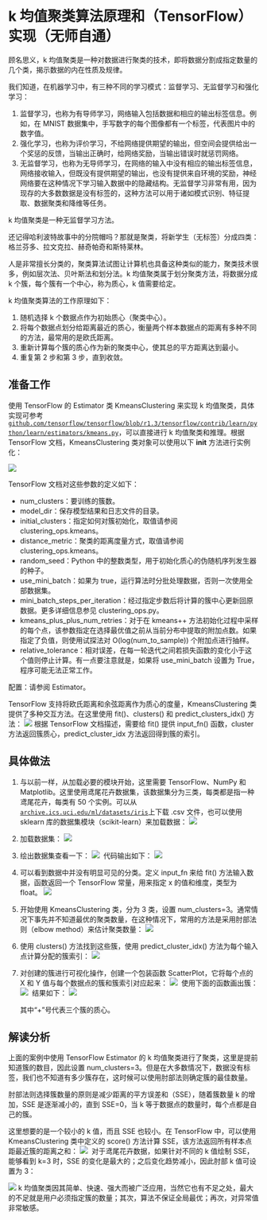 # k 均值聚类算法原理和（TensorFlow）实现（无师自通）

顾名思义，k 均值聚类是一种对数据进行聚类的技术，即将数据分割成指定数量的几个类，揭示数据的内在性质及规律。

我们知道，在机器学习中，有三种不同的学习模式：监督学习、无监督学习和强化学习：

1.  监督学习，也称为有导师学习，网络输入包括数据和相应的输出标签信息。例如，在 MNIST 数据集中，手写数字的每个图像都有一个标签，代表图片中的数字值。
2.  强化学习，也称为评价学习，不给网络提供期望的输出，但空间会提供给出一个奖惩的反馈，当输出正确时，给网络奖励，当输出错误时就惩罚网络。
3.  无监督学习，也称为无导师学习，在网络的输入中没有相应的输出标签信息，网络接收输入，但既没有提供期望的输出，也没有提供来自环境的奖励，神经网络要在这种情况下学习输入数据中的隐藏结构。无监督学习非常有用，因为现存的大多数数据是没有标签的，这种方法可以用于诸如模式识别、特征提取、数据聚类和降维等任务。

k 均值聚类是一种无监督学习方法。

还记得哈利波特故事中的分院帽吗？那就是聚类，将新学生（无标签）分成四类：格兰芬多、拉文克拉、赫奇帕奇和斯特莱林。

人是非常擅长分类的，聚类算法试图让计算机也具备这种类似的能力，聚类技术很多，例如层次法、贝叶斯法和划分法。k 均值聚类属于划分聚类方法，将数据分成 k 个簇，每个簇有一个中心，称为质心，k 值需要给定。

k 均值聚类算法的工作原理如下：

1.  随机选择 k 个数据点作为初始质心（聚类中心）。
2.  将每个数据点划分给距离最近的质心，衡量两个样本数据点的距离有多种不同的方法，最常用的是欧氏距离。
3.  重新计算每个簇的质心作为新的聚类中心，使其总的平方距离达到最小。
4.  重复第 2 步和第 3 步，直到收敛。

## 准备工作

使用 TensorFlow 的 Estimator 类 KmeansClustering 来实现 k 均值聚类，具体实现可参考[`github.com/tensorflow/tensorflow/blob/r1.3/tensorflow/contrib/learn/python/learn/estimators/kmeans.py`](https://github.com/tensorflow/tensorflow/blob/r1.3/tensorflow/contrib/learn/python/learn/estimators/kmeans.py)，可以直接进行 k 均值聚类和推理。根据 TensorFlow 文档，KmeansClustering 类对象可以使用以下 __init__ 方法进行实例化： 

![](img/af479aee786d23bf2dd0dd6d488749a3.jpg)

TensorFlow 文档对这些参数的定义如下：

*   num_clusters：要训练的簇数。
*   model_dir：保存模型结果和日志文件的目录。
*   initial_clusters：指定如何对簇初始化，取值请参阅 clustering_ops.kmeans。
*   distance_metric：聚类的距离度量方式，取值请参阅 clustering_ops.kmeans。
*   random_seed：Python 中的整数类型，用于初始化质心的伪随机序列发生器的种子。
*   use_mini_batch：如果为 true，运行算法时分批处理数据，否则一次使用全部数据集。
*   mini_batch_steps_per_iteration：经过指定步数后将计算的簇中心更新回原数据。更多详细信息参见 clustering_ops.py。
*   kmeans_plus_plus_num_retries：对于在 kmeans++ 方法初始化过程中采样的每个点，该参数指定在选择最优值之前从当前分布中提取的附加点数。如果指定了负值，则使用试探法对 O(log(num_to_sample)) 个附加点进行抽样。
*   relative_tolerance：相对误差，在每一轮迭代之间若损失函数的变化小于这个值则停止计算。有一点要注意就是，如果将 use_mini_batch 设置为 True，程序可能无法正常工作。

配置：请参阅 Estimator。

TensorFlow 支持将欧氏距离和余弦距离作为质心的度量，KmeansClustering 类提供了多种交互方法。在这里使用 fit()、clusters() 和 predict_clusters_idx() 方法：
![](img/5835687f0fdcb7d0deda6fe179de4e2a.jpg)
根据 TensorFlow 文档描述，需要给 fit() 提供 input_fn() 函数，cluster 方法返回簇质心，predict_cluster_idx 方法返回得到簇的索引。

## 具体做法

1.  与以前一样，从加载必要的模块开始，这里需要 TensorFlow、NumPy 和 Matplotlib。这里使用鸢尾花卉数据集，该数据集分为三类，每类都是指一种鸢尾花卉，每类有 50 个实例。可以从[`archive.ics.uci.edu/ml/datasets/iris`](https://archive.ics.uci.edu/ml/datasets/iris)上下载 .csv 文件，也可以使用 sklearn 库的数据集模块（scikit-learn）来加载数据：
    ![](img/2ccec5d8d1be785d067baa898b24ecf6.jpg)

2.  加载数据集：
    ![](img/2a64804742a58d031ab1312fb2acf14e.jpg)

3.  绘出数据集查看一下：
    ![](img/a4fbe525ad9f93c1b03c4e1df13a965c.jpg)
     代码输出如下：
    ![](img/ce089b33b669fdd2bd922a5944992e0e.jpg)

4.  可以看到数据中并没有明显可见的分类。定义 input_fn 来给 fit() 方法输入数据，函数返回一个 TensorFlow 常量，用来指定 x 的值和维度，类型为 float。
    ![](img/ac60fcbf8ad0ceb5ac4937d4aa146326.jpg)

5.  开始使用 KmeansClustering 类，分为 3 类，设置 num_clusters=3。通常情况下事先并不知道最优的聚类数量，在这种情况下，常用的方法是采用肘部法则（elbow method）来估计聚类数量：
    ![](img/2e4c70f45ec1f81c4375e90d6d1f5445.jpg)

6.  使用 clusters() 方法找到这些簇，使用 predict_cluster_idx() 方法为每个输入点计算分配的簇索引：
    ![](img/954cde67b2bd8d4726bf850d14179cd0.jpg)

7.  对创建的簇进行可视化操作，创建一个包装函数 ScatterPlot，它将每个点的 X 和 Y 值与每个数据点的簇和簇索引对应起来：
    ![](img/027489c2f6b67c3d4cc511e8b85ed83f.jpg)
     使用下面的函数画出簇：
    ![](img/c40339565166587ef5592fb6a62459f7.jpg)
     结果如下：
    ![](img/de98b49a2d1046cfb9b09148f01a5374.jpg)

    其中“+”号代表三个簇的质心。

## 解读分析

上面的案例中使用 TensorFlow Estimator 的 k 均值聚类进行了聚类，这里是提前知道簇的数目，因此设置 num_clusters=3。但是在大多数情况下，数据没有标签，我们也不知道有多少簇存在，这时候可以使用肘部法则确定簇的最佳数量。

肘部法则选择簇数量的原则是减少距离的平方误差和（SSE），随着簇数量 k 的增加，SSE 是逐渐减小的，直到 SSE=0，当 k 等于数据点的数量时，每个点都是自己的簇。

这里想要的是一个较小的 k 值，而且 SSE 也较小。在 TensorFlow 中，可以使用 KmeansClustering 类中定义的 score() 方法计算 SSE，该方法返回所有样本点距最近簇的距离之和：
![](img/2774bcd8f285757b5ceea89640fb2db3.jpg)
 对于鸢尾花卉数据，如果针对不同的 k 值绘制 SSE，能够看到 k=3 时，SSE 的变化是最大的；之后变化趋势减小，因此肘部 k 值可设置为 3：

![](img/b7e2e065823063eb562f2f0df491e902.jpg)
k 均值聚类因其简单、快速、强大而被广泛应用，当然它也有不足之处，最大的不足就是用户必须指定簇的数量；其次，算法不保证全局最优；再次，对异常值非常敏感。